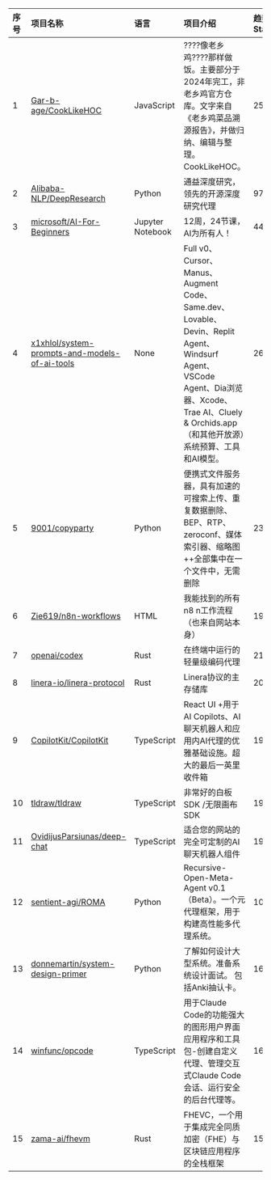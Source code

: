 |序号|项目名称|语言|项目介绍|趋势Star|当前Star|热度|创建时间|
|:---|:---|:---|:---|:---|:---|:---|:---|
|1|[Gar-b-age/CookLikeHOC](https://github.com/Gar-b-age/CookLikeHOC)|JavaScript|????像老乡鸡????那样做饭。主要部分于2024年完工，非老乡鸡官方仓库。文字来自《老乡鸡菜品溯源报告》，并做归纳、编辑与整理。CookLikeHOC。|2536|11129|808|2024-04-10|
|2|[Alibaba-NLP/DeepResearch](https://github.com/Alibaba-NLP/DeepResearch)|Python|通益深度研究，领先的开源深度研究代理|971|12176|309|2025-01-09|
|3|[microsoft/AI-For-Beginners](https://github.com/microsoft/AI-For-Beginners)|Jupyter Notebook|12周，24节课，AI为所有人！|440|41475|143|2021-03-03|
|4|[x1xhlol/system-prompts-and-models-of-ai-tools](https://github.com/x1xhlol/system-prompts-and-models-of-ai-tools)|None|Full v0、Cursor、Manus、Augment Code、Same.dev、Lovable、Devin、Replit Agent、Windsurf Agent、VSCode Agent、Dia浏览器、Xcode、Trae AI、Cluely & Orchids.app（和其他开放源）系统预算、工具和AI模型。|268|86881|97|2025-03-05|
|5|[9001/copyparty](https://github.com/9001/copyparty)|Python|便携式文件服务器，具有加速的可搜索上传、重复数据删除、BEP、RTP、zeroconf、媒体索引器、缩略图++全部集中在一个文件中，无需删除|233|30544|73|2019-05-26|
|6|[Zie619/n8n-workflows](https://github.com/Zie619/n8n-workflows)|HTML|我能找到的所有n8 n工作流程（也来自网站本身）|193|32503|72|2025-05-14|
|7|[openai/codex](https://github.com/openai/codex)|Rust|在终端中运行的轻量级编码代理|213|43331|72|2025-04-13|
|8|[linera-io/linera-protocol](https://github.com/linera-io/linera-protocol)|Rust|Linera协议的主存储库|209|30164|65|2021-12-19|
|9|[CopilotKit/CopilotKit](https://github.com/CopilotKit/CopilotKit)|TypeScript|React UI +用于AI Copilots、AI聊天机器人和应用内AI代理的优雅基础设施。超大的最后一英里收件箱|199|23659|61|2023-06-19|
|10|[tldraw/tldraw](https://github.com/tldraw/tldraw)|TypeScript|非常好的白板SDK /无限画布SDK|196|42165|60|2021-05-09|
|11|[OvidijusParsiunas/deep-chat](https://github.com/OvidijusParsiunas/deep-chat)|TypeScript|适合您的网站的完全可定制的AI聊天机器人组件|195|3017|60|2023-02-19|
|12|[sentient-agi/ROMA](https://github.com/sentient-agi/ROMA)|Python|Recursive-Open-Meta-Agent v0.1（Beta）。一个元代理框架，用于构建高性能多代理系统。|104|3174|59|2025-05-12|
|13|[donnemartin/system-design-primer](https://github.com/donnemartin/system-design-primer)|Python|了解如何设计大型系统。准备系统设计面试。  包括Anki抽认卡。|161|320379|56|2017-02-26|
|14|[winfunc/opcode](https://github.com/winfunc/opcode)|TypeScript|用于Claude Code的功能强大的图形用户界面应用程序和工具包-创建自定义代理、管理交互式Claude Code会话、运行安全的后台代理等。|169|16916|54|2025-06-19|
|15|[zama-ai/fhevm](https://github.com/zama-ai/fhevm)|Rust|FHEVC，一个用于集成完全同质加密（FHE）与区块链应用程序的全栈框架|159|20102|49|2025-05-02|